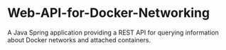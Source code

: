 # Web-API-for-Docker-Networking
A Java Spring application providing a REST API for querying information about Docker networks and attached containers. 
